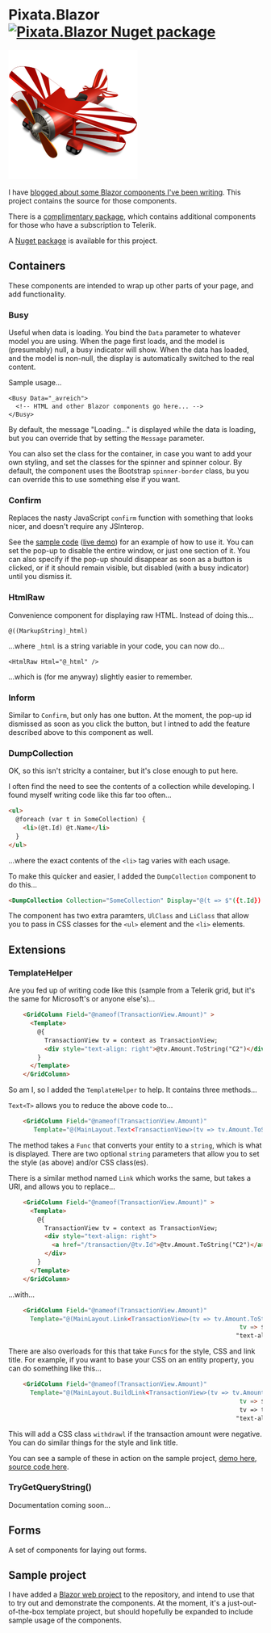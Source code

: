 # Pixata.Blazor [![Pixata.Blazor Nuget package](https://img.shields.io/nuget/v/Pixata.Blazor)](https://www.nuget.org/packages/Pixata.Blazor/)

![Pixata](https://github.com/MrYossu/Pixata.Utilities/raw/master/Pixata.Blazor/Icon/avion.png "Pixata") 

I have [blogged about some Blazor components I've been writing](https://www.pixata.co.uk/tag/blazor/). This project contains the source for those components.

There is a [complimentary package](https://github.com/MrYossu/Pixata.Utilities/tree/master/Pixata.Blazor.TelerikComponents), which contains additional components for those who have a subscription to Telerik.

A [Nuget package](https://www.nuget.org/packages/Pixata.Blazor/) is available for this project.

## Containers
These components are intended to wrap up other parts of your page, and add functionality.

### Busy
Useful when data is loading. You bind the `Data` parameter to whatever model you are using. When the page first loads, and the model is (presumably) null, a busy indicator will show. When the data has loaded, and the model is non-null, the display is automatically switched to the real content.

Sample usage...

```
<Busy Data="_avreich">
  <!-- HTML and other Blazor components go here... -->
</Busy>
```

By default, the message "Loading..." is displayed while the data is loading, but you can override that by setting the `Message` parameter.

You can also set the class for the container, in case you want to add your own styling, and set the classes for the spinner and spinner colour. By default, the component uses the Bootstrap `spinner-border` class, bu you can override this to use something else if you want.

### Confirm
Replaces the nasty JavaScript `confirm` function with something that looks nicer, and doesn't require any JSInterop.

See the [sample code](https://github.com/MrYossu/Pixata.Utilities/blob/master/Pixata.Blazor.Sample/Pages/ConfirmSample.razor) ([live demo](https://test.pixata.co.uk/ConfirmSample)) for an example of how to use it. You can set the pop-up to disable the entire window, or just one section of it. You can also specify if the pop-up should disappear as soon as a button is clicked, or if it should remain visible, but disabled (with a busy indicator) until you dismiss it.

### HtmlRaw
Convenience component for displaying raw HTML. Instead of doing this...

    @((MarkupString)_html)

...where `_html` is a string variable in your code, you can now do...

    <HtmlRaw Html="@_html" />

...which is (for me anyway) slightly easier to remember.

### Inform
Similar to `Confirm`, but only has one button. At the moment, the pop-up id dismissed as soon as you click the button, but I intned to add the feature described above to this component as well.

### DumpCollection
OK, so this isn't striclty a container, but it's close enough to put here.

I often find the need to see the contents of a collection while developing. I found myself writing code like this far too often...

```html
<ul>
  @foreach (var t in SomeCollection) {
    <li>(@t.Id) @t.Name</li>
  }
</ul>
```

...where the exact contents of the `<li>` tag varies with each usage.

To make this quicker and easier, I added the `DumpCollection` component to do this...

```html
<DumpCollection Collection="SomeCollection" Display="@(t => $"({t.Id})  {t.Name})" />
```

The component has two extra paramters, `UlClass` and `LiClass` that allow you to pass in CSS classes for the `<ul>` element and the `<li>` elements.

## Extensions

### TemplateHelper
Are you fed up of writing code like this (sample from a Telerik grid, but it's the same for Microsoft's or anyone else's)...

```html
    <GridColumn Field="@nameof(TransactionView.Amount)" >
      <Template>
        @{
          TransactionView tv = context as TransactionView;
          <div style="text-align: right">@tv.Amount.ToString("C2")</div>
        }
      </Template>
    </GridColumn>
```

So am I, so I added the `TemplateHelper` to help. It contains three methods...

`Text<T>` allows you to reduce the above code to...

```html
    <GridColumn Field="@nameof(TransactionView.Amount)"
       Template="@(MainLayout.Text<TransactionView>(tv => tv.Amount.ToString("C2"), "text-align: right"))" />
```

The method takes a `Func` that converts your entity to a `string`, which is what is displayed. There are two optional `string` parameters that allow you to set the style (as above) and/or CSS class(es).

There is a similar method named `Link` which works the same, but takes a URI, and allows you to replace...

```html
    <GridColumn Field="@nameof(TransactionView.Amount)" >
      <Template>
        @{
          TransactionView tv = context as TransactionView;
          <div style="text-align: right">
            <a href="/transaction/@tv.Id">@tv.Amount.ToString("C2")</a>
          </div>
        }
      </Template>
    </GridColumn>
```

...with...

```html
    <GridColumn Field="@nameof(TransactionView.Amount)"
      Template="@(MainLayout.Link<TransactionView>(tv => tv.Amount.ToString("C2"),
                                                                tv => $"/transaction/{tv.Id}"
                                                               "text-align: right"))" />
```

There are also overloads for this that take `Func`s for the style, CSS and link title. For example, if you want to base your CSS on an entity property, you can do something like this...

```html
    <GridColumn Field="@nameof(TransactionView.Amount)"
      Template="@(MainLayout.BuildLink<TransactionView>(tv => tv.Amount.ToString("C2"),
                                                                tv => $"/transaction/{tv.Id}"
                                                                tv => tv.Amount >= 0 ? "" : "withdrawl"
                                                               "text-align: right"))" />
```

This will add a CSS class `withdrawl` if the transaction amount were negative. You can do similar things for the style and link title.

You can see a sample of these in action on the sample project, [demo here](https://test.pixata.co.uk/TelerikGrid), [source code here](https://github.com/MrYossu/Pixata.Utilities/blob/master/Pixata.Blazor.Sample/Pages/GridSample.razor).

### TryGetQueryString()
Documentation coming soon...

## Forms
A set of components for laying out forms.

## Sample project
I have added a [Blazor web project](https://github.com/MrYossu/Pixata.Utilities/tree/master/Pixata.Blazor.Test) to the repository, and intend to use that to try out and demonstrate the components. At the moment, it's a just-out-of-the-box template project, but should hopefully be expanded to include sample usage of the components.

